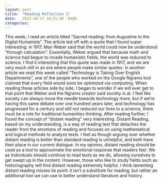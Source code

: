 ```yaml
---
layout: post
title:  "Reading Reflection 3"
date:   2022-10-17 18:21:49 -0400
categories: 
---
```



This week, I read an article titled “Sacred reading: from Augustine to the Digital Humanists”. The article led off with a quote that I found super interesting: in 1917, Max Weber said that the world could now be understood “through calculation”. Essentially, Weber argued that because math and science had begun to invade humanistic fields, the world was reduced to science. I find it interesting that this quote was made in 1917, and we are very much still in an era where people make similar quotes. In another article we read this week called “Technology is Taking Over English Departments”, one of the people who worked on the Google Ngrams tool claimed that every field would soon be optimized via computing. When reading these articles side by side, I began to wonder if we will ever get to that point that Weber and the Ngrams creator said society is at. I feel like society can always move the needle towards technology more, but if we’re having this same debate over one hundred years later, and technology has progressed for a century and still not reduced our lives to a science, there must be a role for traditional humanities thinking.
After reading further, I found the concept of “distant reading” very interesting. Distant
Reading, based on my understanding, is a way of reading text that detaches the reader from the emotions of reading and focuses on using mathematical and logical methods to analyze texts. I feel as though arguing over whether distant reading is better than standard reading is unhelpful, and both have their place in our current dialogue. In my opinion, distant reading should be used as a tool to approximate the emotional response that readers feel. We as individuals should continue to read texts as we do, allowing ourselves to get swept up in the content. However, those who like to study fields such as historiography will find distant reading extremely helpful. I think lamenting distant reading misses its point: it isn’t a substitute for reading, but rather an additional tool we can use to better understand literature and history.
